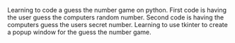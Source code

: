 Learning to code a guess the number game on python.
First code is having the user guess the computers random number.
Second code is having the computers guess the users secret number.
Learning to use tkinter to create a popup window for the guess the number game.

